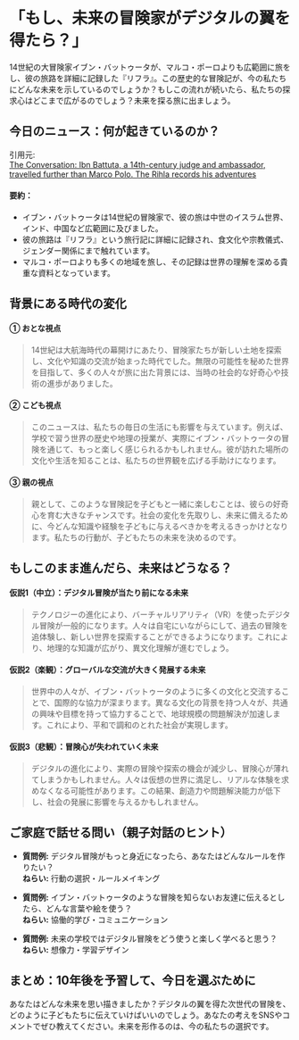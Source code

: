 # 「もし、未来の冒険家がデジタルの翼を得たら？」

14世紀の大冒険家イブン・バットゥータが、マルコ・ポーロよりも広範囲に旅をし、彼の旅路を詳細に記録した『リフラ』。この歴史的な冒険記が、今の私たちにどんな未来を示しているのでしょうか？もしこの流れが続いたら、私たちの探求心はどこまで広がるのでしょう？未来を探る旅に出ましょう。

## 今日のニュース：何が起きているのか？
引用元:  
[The Conversation: Ibn Battuta, a 14th-century judge and ambassador, travelled further than Marco Polo. The Rihla records his adventures](https://theconversation.com/ibn-battuta-a-14th-century-judge-and-ambassador-travelled-further-than-marco-polo-the-rihla-records-his-adventures-246148)

#### 要約：
- イブン・バットゥータは14世紀の冒険家で、彼の旅は中世のイスラム世界、インド、中国など広範囲に及びました。
- 彼の旅路は『リフラ』という旅行記に詳細に記録され、食文化や宗教儀式、ジェンダー関係にまで触れています。
- マルコ・ポーロよりも多くの地域を旅し、その記録は世界の理解を深める貴重な資料となっています。

## 背景にある時代の変化

#### ① おとな視点
> 14世紀は大航海時代の幕開けにあたり、冒険家たちが新しい土地を探索し、文化や知識の交流が始まった時代でした。無限の可能性を秘めた世界を目指して、多くの人々が旅に出た背景には、当時の社会的な好奇心や技術の進歩がありました。

#### ② こども視点
> このニュースは、私たちの毎日の生活にも影響を与えています。例えば、学校で習う世界の歴史や地理の授業が、実際にイブン・バットゥータの冒険を通じて、もっと楽しく感じられるかもしれません。彼が訪れた場所の文化や生活を知ることは、私たちの世界観を広げる手助けになります。

#### ③ 親の視点
> 親として、このような冒険記を子どもと一緒に楽しむことは、彼らの好奇心を育む大きなチャンスです。社会の変化を先取りし、未来に備えるために、今どんな知識や経験を子どもに与えるべきかを考えるきっかけとなります。私たちの行動が、子どもたちの未来を決めるのです。

## もしこのまま進んだら、未来はどうなる？

#### 仮説1（中立）：デジタル冒険が当たり前になる未来  
> テクノロジーの進化により、バーチャルリアリティ（VR）を使ったデジタル冒険が一般的になります。人々は自宅にいながらにして、過去の冒険を追体験し、新しい世界を探索することができるようになります。これにより、地理的な知識が広がり、異文化理解が進むでしょう。

#### 仮説2（楽観）：グローバルな交流が大きく発展する未来  
> 世界中の人々が、イブン・バットゥータのように多くの文化と交流することで、国際的な協力が深まります。異なる文化の背景を持つ人々が、共通の興味や目標を持って協力することで、地球規模の問題解決が加速します。これにより、平和で調和のとれた社会が実現します。

#### 仮説3（悲観）：冒険心が失われていく未来  
> デジタルの進化により、実際の冒険や探索の機会が減少し、冒険心が薄れてしまうかもしれません。人々は仮想の世界に満足し、リアルな体験を求めなくなる可能性があります。この結果、創造力や問題解決能力が低下し、社会の発展に影響を与えるかもしれません。

## ご家庭で話せる問い（親子対話のヒント）

- **質問例:** デジタル冒険がもっと身近になったら、あなたはどんなルールを作りたい？  
  **ねらい:** 行動の選択・ルールメイキング  

- **質問例:** イブン・バットゥータのような冒険を知らないお友達に伝えるとしたら、どんな言葉や絵を使う？  
  **ねらい:** 協働的学び・コミュニケーション  

- **質問例:** 未来の学校ではデジタル冒険をどう使うと楽しく学べると思う？  
  **ねらい:** 想像力・学習デザイン  

## まとめ：10年後を予習して、今日を選ぶために

あなたはどんな未来を思い描きましたか？デジタルの翼を得た次世代の冒険を、どのように子どもたちに伝えていけばいいのでしょう。あなたの考えをSNSやコメントでぜひ教えてください。未来を形作るのは、今の私たちの選択です。